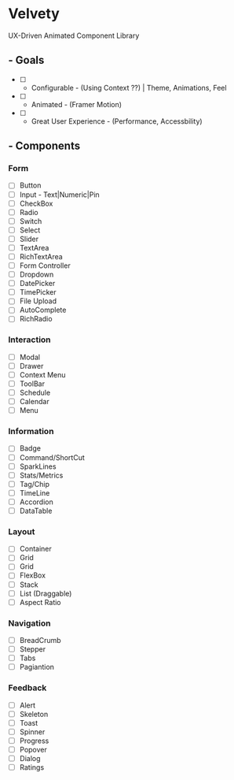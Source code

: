 # Velvety

UX-Driven Animated Component Library

## - Goals

- [ ] - Configurable - (Using Context ??) | Theme, Animations, Feel
- [ ] - Animated - (Framer Motion)
- [ ] - Great User Experience - (Performance, Accessbility)

## - Components

### Form

- [ ] Button
- [ ] Input - Text|Numeric|Pin
- [ ] CheckBox
- [ ] Radio
- [ ] Switch
- [ ] Select
- [ ] Slider
- [ ] TextArea
- [ ] RichTextArea
- [ ] Form Controller
- [ ] Dropdown
- [ ] DatePicker
- [ ] TimePicker
- [ ] File Upload
- [ ] AutoComplete
- [ ] RichRadio

### Interaction

- [ ] Modal
- [ ] Drawer
- [ ] Context Menu
- [ ] ToolBar
- [ ] Schedule
- [ ] Calendar
- [ ] Menu

### Information

- [ ] Badge
- [ ] Command/ShortCut
- [ ] SparkLines
- [ ] Stats/Metrics
- [ ] Tag/Chip
- [ ] TimeLine
- [ ] Accordion
- [ ] DataTable

### Layout

- [ ] Container
- [ ] Grid
- [ ] Grid
- [ ] FlexBox
- [ ] Stack
- [ ] List (Draggable)
- [ ] Aspect Ratio

### Navigation

- [ ] BreadCrumb
- [ ] Stepper
- [ ] Tabs
- [ ] Pagiantion

### Feedback

- [ ] Alert
- [ ] Skeleton
- [ ] Toast
- [ ] Spinner
- [ ] Progress
- [ ] Popover
- [ ] Dialog
- [ ] Ratings
